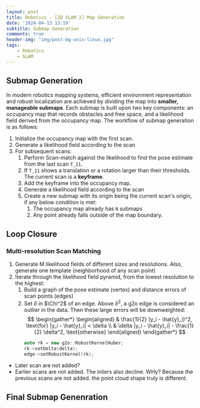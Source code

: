 ```yaml
---
layout: post
title: Robotics - [2D SLAM 2] Map Generation
date: '2024-04-13 13:19'
subtitle: Submap Generation
comments: true
header-img: "img/post-bg-unix-linux.jpg"
tags:
    - Robotics
    - SLAM
---
```


## Submap Generation

In modern robotics mapping systems, efficient environment representation and robust localization are achieved by dividing the map into **smaller, manageable submaps**. Each submap is built upon two key components: an occupancy map that records obstacles and free space, and a likelihood field derived from the occupancy map. The workflow of submap generation is as follows:

1. Initialize the occupancy map with the first scan. 
2. Generate a likelihood field according to the scan
3. For subsequent scans:
    1. Perform Scan-match against the likelihood to find the pose estimate from the last scan `T_21`. 
    2. If `T_21` shows a translation or a rotation larger than their thresholds. The current scan is a **keyframe**. 
    3. Add the keyframe into the occupancy map. 
    4. Generate a likelihood field according to the scan
    5. Create a new submap with its origin being the current scan's origin, if any below condition is met:
        1. The occupancy map already has `N` submaps
        2. Any point already falls outside of the map boundary. 

## Loop Closure

### Multi-resolution Scan Matching

1. Generate M likelihood fields of different sizes and resolutions. Also, generate one template (neighborhood of any scan point)
2. Iterate through the likelihood field pyramid, from the lowest resolution to the highest:
    1. Build a graph of the pose estimate (vertex) and distance errors of scan points (edges)
    2. Set $\delta$ in $\Chi^2$ of an edge. Above $\delta^2$, a g2o edge is considered an outlier in the data. Then these large errors will be downweighted:
        $$
        \begin{gather*}
        \begin{aligned}
        & \frac{1}{2} (y_i - \hat{y}_i)^2, \text{for} |y_i - \hat{y}_i| < \delta
        \\ &
        \delta |y_i - \hat{y}_i| - \frac{1}{2} \delta^2, \text{otherwise}
        \end{aligned}
        \end{gather*}
        $$
        ```cpp
        auto rk = new g2o::RobustKernelHuber;
        rk->setDelta(delta);
        edge->setRobustKernel(rk);
        ```
- Later scan are not added?
- Earlier scans are not added. The inliers also decline. WHy? Because the previous scans are not added. the point cloud shape truly is different.


## Final Submap  Genenration
